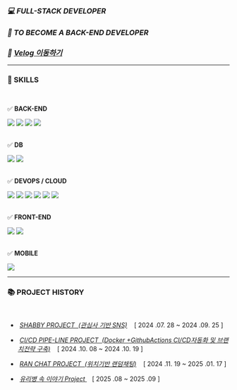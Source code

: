 ### *💻 FULL-STACK DEVELOPER* 



### ***🚀 TO BECOME A BACK-END DEVELOPER***

### ***🚀  <a href="https://velog.io/@agida0413/posts">Velog 이동하기 </a>***

---


### 🔧 SKILLS

<br>

✅ **BACK-END**  
<div>
   <span><img src="https://img.shields.io/badge/java-007396?style=for-the-badge&logo=OpenJDK&logoColor=white"></span>
   <span><img src="https://img.shields.io/badge/springboot-6DB33F?style=for-the-badge&logo=springboot&logoColor=white"></span> 
   <span><img src="https://img.shields.io/badge/MyBatis-DC382D?style=for-the-badge&logo=mybatis&logoColor=white"></span>
   <span><img src="https://img.shields.io/badge/Apache%20Kafka-231F20?style=for-the-badge&logo=apachekafka&logoColor=white"></span>
</div>

<br>

✅ **DB**  
<div>  
   <span><img src="https://img.shields.io/badge/MySQL-4479A1?style=for-the-badge&logo=MySQL&logoColor=white"></span>
   <span><img src="https://img.shields.io/badge/Redis-DC382D?style=for-the-badge&logo=Redis&logoColor=white"></span>  
</div>

<br>

✅ **DEVOPS / CLOUD**  
<div>
   <span><img src="https://img.shields.io/badge/Docker-2496ED?style=for-the-badge&logo=docker&logoColor=white"></span>
   <span><img src="https://img.shields.io/badge/GitHub%20Actions-2088FF?style=for-the-badge&logo=githubactions&logoColor=white"></span>
   <span><img src="https://img.shields.io/badge/NGINX-009639?style=for-the-badge&logo=nginx&logoColor=white"></span>
   <span><img src="https://img.shields.io/badge/Kubernetes-326CE5?style=for-the-badge&logo=kubernetes&logoColor=white"></span>
   <span><img src="https://img.shields.io/badge/Jenkins-D24939?style=for-the-badge&logo=jenkins&logoColor=white"></span>
   <span><img src="https://img.shields.io/badge/AWS-232F3E?style=for-the-badge&logo=amazonaws&logoColor=white"></span>
</div>

<br>

✅ **FRONT-END**  
<div>  
   <span><img src="https://img.shields.io/badge/vuejs-%2335495e.svg?style=for-the-badge&logo=vuedotjs&logoColor=%234FC08D"></span>  
   <span><img src="https://img.shields.io/badge/react-%2320232a.svg?style=for-the-badge&logo=react&logoColor=%2361DAFB"></span>  
</div>

<br>

✅ **MOBILE**  
<div>
   <span><img src="https://img.shields.io/badge/react%20native-61DAFB?style=for-the-badge&logo=react&logoColor=white"></span>
</div>



   ---


   
### 📚 PROJECT HISTORY 



<br>


-  &nbsp;*<a href="https://github.com/agida0413/ShabbyProject">SHABBY PROJECT &nbsp;(관심사 기반 SNS)</a>*  &nbsp;&nbsp;  [ 2024 .07. 28 ~ 2024 .09. 25 ] 
  
-  &nbsp;*<a href="https://github.com/agida0413/CI-CD-Pipeline-Project">CI/CD PIPE-LINE PROJECT &nbsp;(Docker +GithubActions CI/CD자동화 및 브랜치전략 구축)</a>*  &nbsp;&nbsp;  [ 2024 .10. 08 ~ 2024 .10. 19 ] 

-  &nbsp;*<a href="https://github.com/agida0413/Rand_Chat_Project">RAN CHAT PROJECT &nbsp;(위치기반 랜덤채팅)</a>*  &nbsp;&nbsp;  [ 2024 .11. 19 ~ 2025 .01. 17 ] 

-  &nbsp;*<a href="https://github.com/orgs/Bottle-Story/repositories">유리병 속 이야기 Project </a>*  &nbsp;&nbsp;  [ 2025 .08  ~ 2025 .09 ] 





<br>




